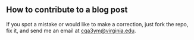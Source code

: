 ## How to contribute to a blog post

If you spot a mistake or would like to make a correction, just fork the repo, fix it, and send me an email at cqa3ym@virginia.edu. 
